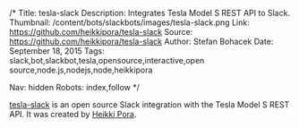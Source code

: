 /*
Title: tesla-slack
Description: Integrates Tesla Model S REST API to Slack.
Thumbnail: /content/bots/slackbots/images/tesla-slack.png
Link: https://github.com/heikkipora/tesla-slack
Source: https://github.com/heikkipora/tesla-slack
Author: Stefan Bohacek
Date: September 18, 2015
Tags: slack,bot,slackbot,tesla,opensource,interactive,open source,node.js,nodejs,node,heikkipora

Nav: hidden
Robots: index,follow
*/

[tesla-slack](https://github.com/heikkipora/tesla-slack) is an open source Slack integration with the Tesla Model S REST API. It was created by [Heikki Pora](https://github.com/heikkipora).